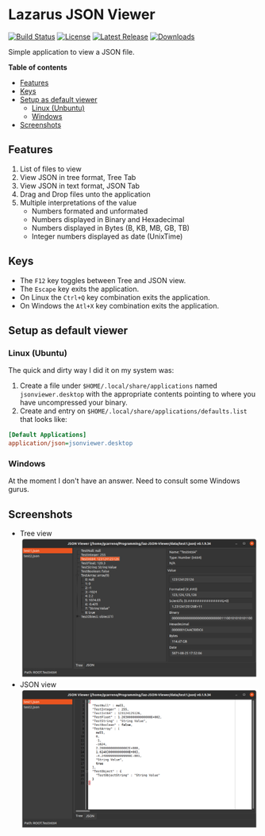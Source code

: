 # Lazarus JSON Viewer

[![Build Status](https://github.com/gcarreno/laz-JSON-Viewer/workflows/build-test/badge.svg?branch=master)](https://github.com/gcarreno/laz-JSON-Viewer/actions)
[![License](https://img.shields.io/github/license/gcarreno/laz-JSON-Viewer)](https://github.com/gcarreno/laz-JSON-Viewer/blob/master/LICENSE)
[![Latest Release](https://img.shields.io/github/v/release/gcarreno/laz-JSON-Viewer?label=latest%20release)](https://github.com/gcarreno/laz-JSON-Viewer/releases)
[![Downloads](https://img.shields.io/github/downloads/gcarreno/laz-JSON-Viewer/total)](https://github.com/gcarreno/laz-JSON-Viewer/releases)

Simple application to view a JSON file.

**Table of contents**

- [Features](#features)
- [Keys](#keys)
- [Setup as default viewer](#setup-as-default-viewer)
  - [Linux (Unbuntu)](#linux-ubuntu)
  - [Windows](#windows)
- [Screenshots](#screenshots)

## Features

1. List of files to view
2. View JSON in tree format, Tree Tab
3. View JSON in text format, JSON Tab
4. Drag and Drop files unto the application
5. Multiple interpretations of the value
    - Numbers formated and unformated
    - Numbers displayed in Binary and Hexadecimal
    - Numbers displayed in Bytes (B, KB, MB, GB, TB)
    - Integer numbers displayed as date (UnixTime)

## Keys

- The `F12` key toggles between Tree and JSON view.
- The `Escape` key exits the application.
- On Linux the `Ctrl+Q` key combination exits the application.
- On Windows the `Atl+X` key combination exits the application.

## Setup as default viewer

### Linux (Ubuntu)

The quick and dirty way I did it on my system was:

1. Create a file under `$HOME/.local/share/applications` named `jsonviewer.desktop` with the appropriate contents pointing to where you have uncompressed your binary.
2. Create and entry on `$HOME/.local/share/applications/defaults.list` that looks like:

```ini
[Default Applications]
application/json=jsonviewer.desktop
```

### Windows

At the moment I don't have an answer. Need to consult some Windows gurus.

## Screenshots
- Tree view
![Picture1](images/lazjsonviewer-linux-tree.png)
- JSON view
![Picture2](images/lazjsonviewer-linux-json.png)
